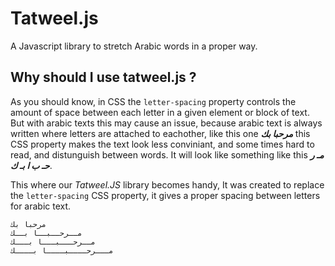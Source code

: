 # Tatweel.js
A Javascript library to stretch Arabic words in a proper way.

## Why should I use tatweel.js ?
As you should know, in CSS the `letter-spacing` property controls the amount of space between each letter in a given element or block of text.
But with arabic texts this may cause an issue, because arabic text is always written where letters are attached to eachother, like this one ***مرحبا بك*** this CSS property makes the text look less conviniant, and some times hard to read, and distunguish between words. It will look like something like this ***مـ ر حـ ب ا بـ ك***.

This where our *Tatweel.JS* library becomes handy, It was created to replace the `letter-spacing` CSS property, it gives a proper spacing between letters for arabic text.
```
مرحبا بك
مــرحــبــا بــك 
مــرحـــبـــا بـــك
مـــرحــــبــــا بــــك
```